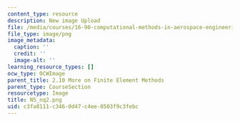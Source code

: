 ```yaml
---
content_type: resource
description: New image Upload
file: /media/courses/16-90-computational-methods-in-aerospace-engineering-spring-2014/c3fa8111c3460d47c4ee0503f9c3febc_N5_nq2.png
file_type: image/png
image_metadata:
  caption: ''
  credit: ''
  image-alt: ''
learning_resource_types: []
ocw_type: OCWImage
parent_title: 2.10 More on Finite Element Methods
parent_type: CourseSection
resourcetype: Image
title: N5_nq2.png
uid: c3fa8111-c346-0d47-c4ee-0503f9c3febc
---
```

